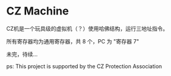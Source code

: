 # CZ Machine
CZ机是一个玩具级的虚拟机（？）使用哈佛结构，运行三地址指令。

所有寄存器均为通用寄存器，共 8 个，PC 为 "寄存器 7"

未完，待续...

ps: This project is supported by the CZ Protection Association
